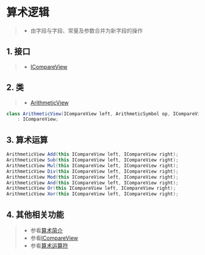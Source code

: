 # 算术逻辑
>* 由字段与字段、常量及参数合并为新字段的操作

## 1. 接口
>* [ICompareView](xref:ShadowSql.Identifiers.ICompareView)

## 2. 类
>* [ArithmeticView](xref:ShadowSql.Arithmetic.ArithmeticView)
~~~csharp
class ArithmeticView(ICompareView left, ArithmeticSymbol op, ICompareView right)
    : ICompareView;
~~~

## 3. 算术运算
~~~csharp
ArithmeticView Add(this ICompareView left, ICompareView right);
ArithmeticView Sub(this ICompareView left, ICompareView right);
ArithmeticView Mul(this ICompareView left, ICompareView right);
ArithmeticView Div(this ICompareView left, ICompareView right);
ArithmeticView Mod(this ICompareView left, ICompareView right);
ArithmeticView And(this ICompareView left, ICompareView right);
ArithmeticView Or(this ICompareView left, ICompareView right);
ArithmeticView Xor(this ICompareView left, ICompareView right);
~~~

## 4. 其他相关功能
>* 参看[算术简介](./index.md)
>* 参看[ICompareView](xref:ShadowSql.Identifiers.ICompareView)
>* 参看[算术运算符](./symbol.md)